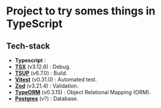 # Project to try somes things in TypeScript

## Tech-stack

* **Typescript** : 
* **[TSX](https://github.com/esbuild-kit/tsx#readme)** (v3.12.6) :  Debug.
* **[TSUP](https://tsup.egoist.dev/)** (v6.7.0) :  Build.
* **[Vitest](https://vitest.dev/)** (v0.31.0) : Automated test.
* **[Zod](https://zod.dev/)** (v3.21.4) : Validation.
* **[TypeORM](https://typeorm.io/)** (v0.3.15) : Object Relational Mapping (ORM).
* **[Postgres]()** (v?) : Database.